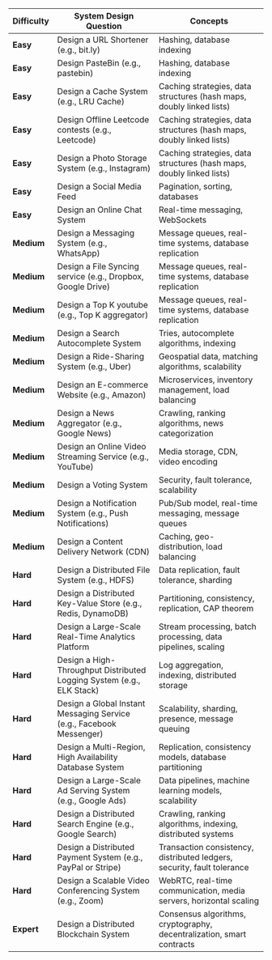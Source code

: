 | **Difficulty** | **System Design Question**                                                    | **Concepts**                                                                                  |
|----------------|--------------------------------------------------------------------------------|-----------------------------------------------------------------------------------------------|
| **Easy**       | Design a URL Shortener (e.g., bit.ly)                                         | Hashing, database indexing                                                                    |
| **Easy**       | Design PasteBin (e.g., pastebin)                                               | Hashing, database indexing                                                                    |
| **Easy**       | Design a Cache System (e.g., LRU Cache)                                       | Caching strategies, data structures (hash maps, doubly linked lists)                          |
| **Easy**       | Design Offline Leetcode contests (e.g., Leetcode)                             | Caching strategies, data structures (hash maps, doubly linked lists)                          |
| **Easy**       | Design a Photo Storage System (e.g., Instagram)                                | Caching strategies, data structures (hash maps, doubly linked lists)                          |
| **Easy**       | Design a Social Media Feed                                                   | Pagination, sorting, databases                                                                 |
| **Easy**       | Design an Online Chat System                                                  | Real-time messaging, WebSockets                                                                 |
| **Medium**     | Design a Messaging System (e.g., WhatsApp)                                    | Message queues, real-time systems, database replication                                        |
| **Medium**     | Design a File Syncing service (e.g., Dropbox, Google Drive)                     | Message queues, real-time systems, database replication                                        |
| **Medium**     | Design a Top K youtube (e.g., Top K aggregator)                     | Message queues, real-time systems, database replication                                        |
| **Medium**     | Design a Search Autocomplete System                                           | Tries, autocomplete algorithms, indexing                                                      |
| **Medium**     | Design a Ride-Sharing System (e.g., Uber)                                     | Geospatial data, matching algorithms, scalability                                             |
| **Medium**     | Design an E-commerce Website (e.g., Amazon)                                   | Microservices, inventory management, load balancing                                            |
| **Medium**     | Design a News Aggregator (e.g., Google News)                                  | Crawling, ranking algorithms, news categorization                                             |
| **Medium**     | Design an Online Video Streaming Service (e.g., YouTube)                      | Media storage, CDN, video encoding                                                             |
| **Medium**     | Design a Voting System                                                        | Security, fault tolerance, scalability                                                         |
| **Medium**     | Design a Notification System (e.g., Push Notifications)                       | Pub/Sub model, real-time messaging, message queues                                            |
| **Medium**     | Design a Content Delivery Network (CDN)                                       | Caching, geo-distribution, load balancing                                                     |
| **Hard**       | Design a Distributed File System (e.g., HDFS)                                 | Data replication, fault tolerance, sharding                                                   |
| **Hard**       | Design a Distributed Key-Value Store (e.g., Redis, DynamoDB)                  | Partitioning, consistency, replication, CAP theorem                                           |
| **Hard**       | Design a Large-Scale Real-Time Analytics Platform                             | Stream processing, batch processing, data pipelines, scaling                                  |
| **Hard**       | Design a High-Throughput Distributed Logging System (e.g., ELK Stack)         | Log aggregation, indexing, distributed storage                                                |
| **Hard**       | Design a Global Instant Messaging Service (e.g., Facebook Messenger)          | Scalability, sharding, presence, message queuing                                              |
| **Hard**       | Design a Multi-Region, High Availability Database System                       | Replication, consistency models, database partitioning                                        |
| **Hard**       | Design a Large-Scale Ad Serving System (e.g., Google Ads)                     | Data pipelines, machine learning models, scalability                                          |
| **Hard**       | Design a Distributed Search Engine (e.g., Google Search)                      | Crawling, ranking algorithms, indexing, distributed systems                                   |
| **Hard**       | Design a Distributed Payment System (e.g., PayPal or Stripe)                  | Transaction consistency, distributed ledgers, security, fault tolerance                       |
| **Hard**       | Design a Scalable Video Conferencing System (e.g., Zoom)                      | WebRTC, real-time communication, media servers, horizontal scaling                            |
| **Expert**     | Design a Distributed Blockchain System                                        | Consensus algorithms, cryptography, decentralization, smart contracts                         |
